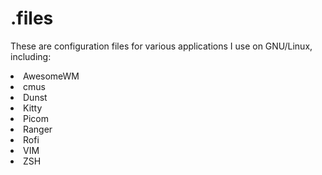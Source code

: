 # .files
<p>These are configuration files for various applications I use on GNU/Linux, including:
<li>AwesomeWM</li>
<li>cmus</li>
<li>Dunst</li>
<li>Kitty</li>
<li>Picom</li>
<li>Ranger</li>
<li>Rofi</li>
<li>VIM</li>
<li>ZSH</li>
</p>
